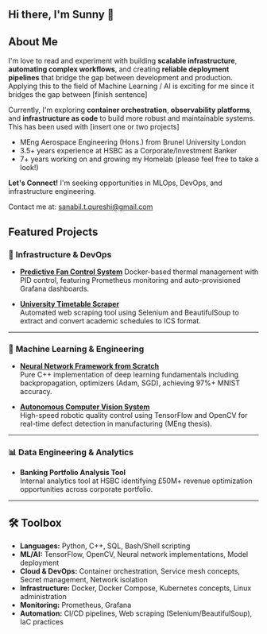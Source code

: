## Hi there, I'm Sunny 👋 

## About Me

I'm love to read and experiment with building **scalable infrastructure**, **automating complex workflows**, and creating **reliable deployment pipelines** that bridge the gap between development and production. Applying this to the field of Machine Learning / AI is exciting for me since it bridges the gap between [finish sentence]

Currently, I'm exploring **container orchestration**, **observability platforms**, and **infrastructure as code** to build more robust and maintainable systems. This has been used with [insert one or two projects]

- MEng Aerospace Engineering (Hons.) from Brunel University London
- 3.5+ years experience at HSBC as a Corporate/Investment Banker
- 7+ years working on and growing my Homelab (please feel free to take a look!)

**Let's Connect!** I'm seeking opportunities in MLOps, DevOps, and infrastructure engineering. 

Contact me at: sanabil.t.qureshi@gmail.com

## Featured Projects

### 🔧 **Infrastructure & DevOps**
- **[Predictive Fan Control System](https://github.com/SanabilQureshi/WIP-Predictive-Fan-Control-System)** 
   Docker-based thermal management with PID control, featuring Prometheus monitoring and auto-provisioned Grafana dashboards.

- **[University Timetable Scraper](https://github.com/SanabilQureshi/Brunel-Timetable-Scraper)**  
   Automated web scraping tool using Selenium and BeautifulSoup to extract and convert academic schedules to ICS format.

---

### 🤖 **Machine Learning & Engineering**
- **[Neural Network Framework from Scratch](https://github.com/SanabilQureshi/NNFS-CPP)**  
   Pure C++ implementation of deep learning fundamentals including backpropagation, optimizers (Adam, SGD), achieving 97%+ MNIST accuracy.

- **[Autonomous Computer Vision System](https://github.com/SanabilQureshi/Major-Group-Project-Code)**  
   High-speed robotic quality control using TensorFlow and OpenCV for real-time defect detection in manufacturing (MEng thesis).

---

### 📊 **Data Engineering & Analytics**
- **Banking Portfolio Analysis Tool**  
   Internal analytics tool at HSBC identifying £50M+ revenue optimization opportunities across corporate portfolio.

---

## 🛠️ Toolbox

- **Languages:** Python, C++, SQL, Bash/Shell scripting
- **ML/AI:** TensorFlow, OpenCV, Neural network implementations, Model deployment
- **Cloud & DevOps:** Container orchestration, Service mesh concepts, Secret management, Network isolation
- **Infrastructure:** Docker, Docker Compose, Kubernetes concepts, Linux administration
- **Monitoring:** Prometheus, Grafana
- **Automation:** CI/CD pipelines, Web scraping (Selenium/BeautifulSoup), IaC practices
